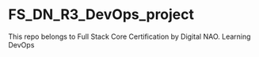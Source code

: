 # FS_DN_R3_DevOps_project
This repo belongs to Full Stack Core Certification by Digital NAO. Learning DevOps
